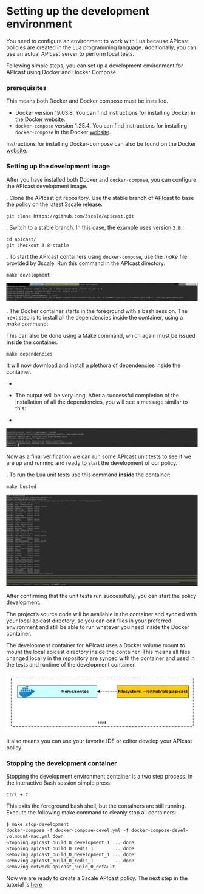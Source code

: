# Setting up the development environment

You need to configure an environment to work with Lua because APIcast policies are created in the Lua programming language. Additionally, you can use an actual APIcast server to perform local tests.

Following simple steps, you can set up a development environment for APIcast using Docker and Docker Compose.

### prerequisites
This means both Docker and Docker compose must be installed.

   * Docker version 19.03.8. You can find instructions for installing Docker in the Docker [website](https://docs.docker.com/get-docker/).
   * `docker-compose` version 1.25.4. You can find instructions for installing `docker-compose` in the Docker [website](https://docs.docker.com/compose/install/).

Instructions for installing Docker-compose can also be found on the Docker [website](https://docs.docker.com/compose/install/).

### Setting up the development image
After you have installed both Docker and `docker-compose`, you can configure the APIcast development image.

. Clone the APIcast git repository. Use the stable branch of APIcast to base the policy on the latest 3scale release. 

```shell
git clone https://github.com/3scale/apicast.git
```

. Switch to a stable branch. In this case, the example uses version `3.8`: 
```shell
cd apicast/
git checkout 3.8-stable
```

. To start the APIcast containers using `docker-compose`,  use the *make* file provided by 3scale. Run this command in the APIcast directory:
```shell
make development
```

![make-development](img/make-development.png)

. The Docker container starts in the foreground with a bash session. The next step is to install all the dependencies inside the container, using a *make* command:

This can also be done using a Make command, which again must be issued **inside** the container.
```shell
make dependencies
```
It will now download and install a plethora of dependencies inside the container.

+
* The output will be very long. After a successful completion of the installation of all the dependencies, you will see a message similar to this:
+

![make-dependencies](img/make-dependencies.png)

Now as a final verification we can run some APIcast unit tests to see if we are up and running and ready to start the development of our policy.

. To run the Lua unit tests use this command **inside** the container:

```shell
make busted
```
![make-busted](img/make-busted.png)

After confirming that the unit tests run successfully, you can start the policy development.

The project’s source code will be available in the container and sync’ed with your local apicast directory, so you can edit files in your preferred environment and still be able to run whatever you need inside the Docker container.

The development container for APIcast uses a Docker volume mount to mount the local apicast directory inside the container. This means all files changed locally in the repository are synced with the container and used in the tests and runtime of the development container.

![APIcast-dev-container-mount](img/apicast-dev-container-mount.png)

It also means you can use your favorite IDE or editor develop your APIcast policy.

### Stopping the development container
Stopping the development environment container is a two step process. In the interactive Bash session simple press:

```
Ctrl + C
```

This exits the foreground bash shell, but the containers are still running. Execute the following make command to cleanly stop all containers:

```shell
$ make stop-development
docker-compose -f docker-compose-devel.yml -f docker-compose-devel-volmount-mac.yml down
Stopping apicast_build_0_development_1 ... done
Stopping apicast_build_0_redis_1       ... done
Removing apicast_build_0_development_1 ... done
Removing apicast_build_0_redis_1       ... done
Removing network apicast_build_0_default
```

Now we are ready to create a 3scale APIcast policy. The next step in the tutorial is [here](POLICY_SCAFFOLD.md)
